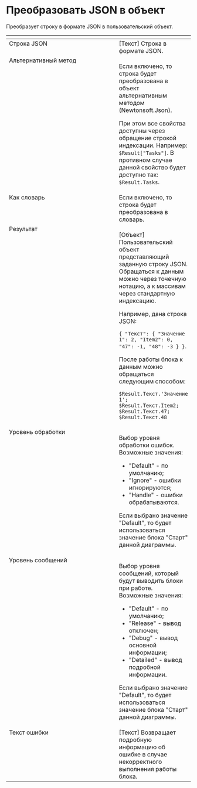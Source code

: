 # Преобразовать JSON в объект

Преобразует строку в формате JSON в пользовательский объект.&#x20;

<table data-header-hidden><thead><tr><th width="347.88885498046875" valign="top"></th><th valign="top"></th></tr></thead><tbody><tr><td valign="top">Строка JSON</td><td valign="top">[Текст] Строка в формате JSON.</td></tr><tr><td valign="top">Альтернативный метод</td><td valign="top"><p>Если включено, то строка будет преобразована в объект альтернативным методом (Newtonsoft.Json). </p><p></p><p>При этом все свойства доступны через обращение строкой индексации. Например: <code>$Result["Tasks"]</code>. В противном случае данной свойство будет доступно так: <code>$Result.Tasks</code>.</p></td></tr><tr><td valign="top">Как словарь</td><td valign="top">Если включено, то строка будет преобразована в словарь.</td></tr><tr><td valign="top">Результат</td><td valign="top"><p>[Объект] Пользовательский объект представляющий заданную строку JSON. Обращаться к данным можно через точечную нотацию, а к массивам через стандартную индексацию. </p><p></p><p>Например, дана строка JSON: </p><p><code>{ "Текст": { "Значение 1": 2, "Item2": 0, "47": -1, "48": -3 } }</code>. </p><p>После работы блока к данным можно обращаться следующим способом: </p><p><code>$Result.Текст.'Значение 1'; $Result.Текст.Item2; $Result.Текст.47; $Result.Текст.48</code></p></td></tr><tr><td valign="top">Уровень обработки</td><td valign="top"><p>Выбор уровня обработки ошибок. Возможные значения: </p><ul><li>"Default" - по умолчанию; </li><li>"Ignore" - ошибки игнорируются; </li><li>"Handle" - ошибки обрабатываются. </li></ul><p>Если выбрано значение "Default", то будет использоваться значение блока "Старт" данной диаграммы.</p></td></tr><tr><td valign="top">Уровень сообщений</td><td valign="top"><p>Выбор уровня сообщений, который будут выводить блоки при работе. Возможные значения: </p><ul><li>"Default" - по умолчанию; </li><li>"Release" - вывод отключен; </li><li>"Debug" - вывод основной информации; </li><li>"Detailed" - вывод подробной информации. </li></ul><p>Если выбрано значение "Default", то будет использоваться значение блока "Старт" данной диаграммы.</p></td></tr><tr><td valign="top">Текст ошибки</td><td valign="top">[Текст] Возвращает подробную информацию об ошибке в случае некорректного выполнения работы блока.</td></tr></tbody></table>
